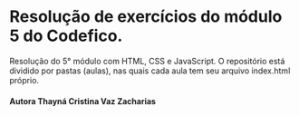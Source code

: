 # Resolução de exercícios do módulo 5 do Codefico.
Resolução do 5° módulo com HTML, CSS e JavaScript. O repositório está dividido por pastas (aulas), nas quais cada aula tem seu arquivo index.html próprio.

#### Autora Thayná Cristina Vaz Zacharias
